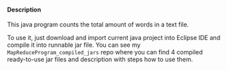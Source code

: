 #### Description <br>

This java program counts the total amount of words in a text file. </br>

To use it, just download and import current java project into Eclipse IDE and compile it into runnable jar file. You can see my `MapReduceProgram_compiled_jars` repo where you can find 4 compiled ready-to-use jar files and description with steps how to use them.
